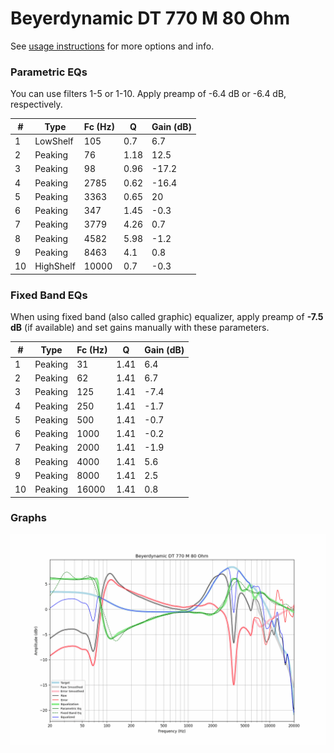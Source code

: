 # Beyerdynamic DT 770 M 80 Ohm
See [usage instructions](https://github.com/jaakkopasanen/AutoEq#usage) for more options and info.

### Parametric EQs
You can use filters 1-5 or 1-10. Apply preamp of -6.4 dB or -6.4 dB, respectively.

|   # | Type      |   Fc (Hz) |    Q |   Gain (dB) |
|-----|-----------|-----------|------|-------------|
|   1 | LowShelf  |       105 | 0.7  |         6.7 |
|   2 | Peaking   |        76 | 1.18 |        12.5 |
|   3 | Peaking   |        98 | 0.96 |       -17.2 |
|   4 | Peaking   |      2785 | 0.62 |       -16.4 |
|   5 | Peaking   |      3363 | 0.65 |        20   |
|   6 | Peaking   |       347 | 1.45 |        -0.3 |
|   7 | Peaking   |      3779 | 4.26 |         0.7 |
|   8 | Peaking   |      4582 | 5.98 |        -1.2 |
|   9 | Peaking   |      8463 | 4.1  |         0.8 |
|  10 | HighShelf |     10000 | 0.7  |        -0.3 |

### Fixed Band EQs
When using fixed band (also called graphic) equalizer, apply preamp of **-7.5 dB** (if available) and set gains manually with these parameters.

|   # | Type    |   Fc (Hz) |    Q |   Gain (dB) |
|-----|---------|-----------|------|-------------|
|   1 | Peaking |        31 | 1.41 |         6.4 |
|   2 | Peaking |        62 | 1.41 |         6.7 |
|   3 | Peaking |       125 | 1.41 |        -7.4 |
|   4 | Peaking |       250 | 1.41 |        -1.7 |
|   5 | Peaking |       500 | 1.41 |        -0.7 |
|   6 | Peaking |      1000 | 1.41 |        -0.2 |
|   7 | Peaking |      2000 | 1.41 |        -1.9 |
|   8 | Peaking |      4000 | 1.41 |         5.6 |
|   9 | Peaking |      8000 | 1.41 |         2.5 |
|  10 | Peaking |     16000 | 1.41 |         0.8 |

### Graphs
![](./Beyerdynamic%20DT%20770%20M%2080%20Ohm.png)
